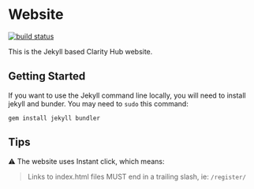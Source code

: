 # Website

[![build status](https://gitlab.com/clairvoyance/website/badges/master/build.svg)](https://gitlab.com/clairvoyance/website/commits/master)

This is the Jekyll based Clarity Hub website.

## Getting Started

If you want to use the Jekyll command line locally, you will need to install jekyll and bunder. You may need to `sudo` this command:

```
gem install jekyll bundler
```

## Tips

⚠️ The website uses Instant click, which means:

> Links to index.html files MUST end in a trailing slash, ie: `/register/`
